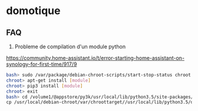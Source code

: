 # domotique

## FAQ

1. Probleme de compilation d'un module python

https://community.home-assistant.io/t/error-starting-home-assistant-on-synology-for-first-time/917/9

```bash
bash> sudo /var/package/debian-chroot-scripts/start-stop-status chroot
chroot> apt-get install [module]
chroot> pip3 install [module]
chroot> exit
bash> cd /volume1/@appstore/py3k/usr/local/lib/python3.5/site-packages/ \
cp /usr/local/debian-chroot/var/chroottarget//usr/local/lib/python3.5/dist-packages/* . -R
```

